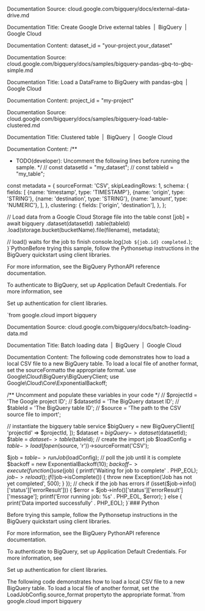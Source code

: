 Documentation Source:
cloud.google.com/bigquery/docs/external-data-drive.md

Documentation Title:
Create Google Drive external tables  |  BigQuery  |  Google Cloud

Documentation Content:
dataset_id = "your-project.your_dataset"



Documentation Source:
cloud.google.com/bigquery/docs/samples/bigquery-pandas-gbq-to-gbq-simple.md

Documentation Title:
Load a DataFrame to BigQuery with pandas-gbq  |  Google Cloud

Documentation Content:
project_id = "my-project"



Documentation Source:
cloud.google.com/bigquery/docs/samples/bigquery-load-table-clustered.md

Documentation Title:
Clustered table  |  BigQuery  |  Google Cloud

Documentation Content:
/**
 * TODO(developer): Uncomment the following lines before running the sample.
 */
 // const datasetId = "my_dataset";
 // const tableId = "my_table";

 const metadata = {
 sourceFormat: 'CSV',
 skipLeadingRows: 1,
 schema: {
 fields: [
 {name: 'timestamp', type: 'TIMESTAMP'},
 {name: 'origin', type: 'STRING'},
 {name: 'destination', type: 'STRING'},
 {name: 'amount', type: 'NUMERIC'},
 ],
 },
 clustering: {
 fields: ['origin', 'destination'],
 },
 };

 // Load data from a Google Cloud Storage file into the table
 const [job] = await bigquery
 .dataset(datasetId)
 .table(tableId)
 .load(storage.bucket(bucketName).file(filename), metadata);

 // load() waits for the job to finish
 console.log(`Job ${job.id} completed.`);
}`PythonBefore trying this sample, follow the Pythonsetup instructions in the
 BigQuery quickstart using
 client libraries.
 
 
 
 For more information, see the
 BigQuery PythonAPI
 reference documentation.
 
 

To authenticate to BigQuery, set up Application Default Credentials.
 For more information, see
 
 Set up authentication for client libraries.
 
 

`from google.cloud import bigquery



Documentation Source:
cloud.google.com/bigquery/docs/batch-loading-data.md

Documentation Title:
Batch loading data  |  BigQuery  |  Google Cloud

Documentation Content:
The following code demonstrates how to load a local CSV file to a new
BigQuery table. To load a local file of another format, set
the sourceFormatto the appropriate format.`use Google\Cloud\BigQuery\BigQueryClient;
use Google\Cloud\Core\ExponentialBackoff;

/** Uncomment and populate these variables in your code */
// $projectId = 'The Google project ID';
// $datasetId = 'The BigQuery dataset ID';
// $tableId = 'The BigQuery table ID';
// $source = 'The path to the CSV source file to import';

// instantiate the bigquery table service
$bigQuery = new BigQueryClient([
 'projectId' => $projectId,
]);
$dataset = $bigQuery->dataset($datasetId);
$table = $dataset->table($tableId);
// create the import job
$loadConfig = $table->load(fopen($source, 'r'))->sourceFormat('CSV');

$job = $table->runJob($loadConfig);
// poll the job until it is complete
$backoff = new ExponentialBackoff(10);
$backoff->execute(function () use ($job) {
 printf('Waiting for job to complete' . PHP_EOL);
 $job->reload();
 if (!$job->isComplete()) {
 throw new Exception('Job has not yet completed', 500);
 }
});
// check if the job has errors
if (isset($job->info()['status']['errorResult'])) {
 $error = $job->info()['status']['errorResult']['message'];
 printf('Error running job: %s' . PHP_EOL, $error);
} else {
 print('Data imported successfully' . PHP_EOL);
}`### Python

Before trying this sample, follow the Pythonsetup instructions in the
 BigQuery quickstart using
 client libraries.
 
 
 
 For more information, see the
 BigQuery PythonAPI
 reference documentation.
 
 

To authenticate to BigQuery, set up Application Default Credentials.
 For more information, see
 
 Set up authentication for client libraries.
 
 

The following code demonstrates how to load a local CSV file to a new
BigQuery table. To load a local file of another format, set
the LoadJobConfig.source\_format
propertyto the appropriate format.`from google.cloud import bigquery



